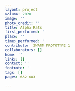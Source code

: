 ```yaml
---
layout: project
volume: 2020
image: ''
photo_credit: ''
title: Alpha Rats
first_performed: ''
place: ''
times_performed: ''
contributor: SWARM PROTOTYPE 1
collaborators: []
home: ''
links: []
contact: ''
footnote: ''
tags: []
pages: 682-683

---
```




